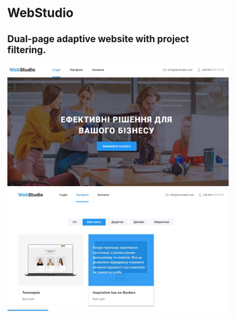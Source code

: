 # WebStudio

## Dual-page adaptive website with project filtering.
![hero](./assets/hero.jpg)
![portfolio](./assets/portfolio.jpg)

